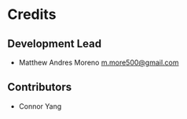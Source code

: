# Credits

## Development Lead
- Matthew Andres Moreno <m.more500@gmail.com>

## Contributors
- Connor Yang